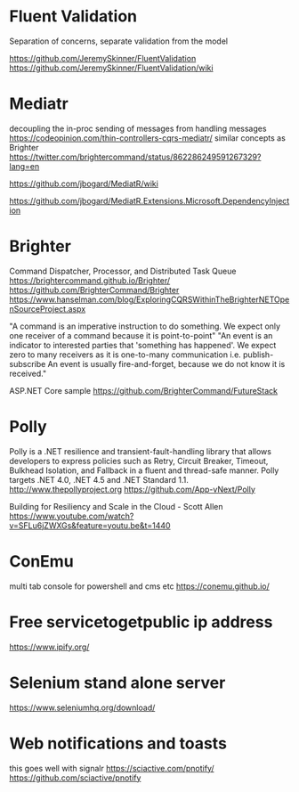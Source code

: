 

# Fluent Validation

Separation of concerns, separate validation from the model

https://github.com/JeremySkinner/FluentValidation
https://github.com/JeremySkinner/FluentValidation/wiki

# Mediatr

decoupling the in-proc sending of messages from handling messages
https://codeopinion.com/thin-controllers-cqrs-mediatr/
similar concepts as Brighter
https://twitter.com/brightercommand/status/862286249591267329?lang=en

https://github.com/jbogard/MediatR/wiki

https://github.com/jbogard/MediatR.Extensions.Microsoft.DependencyInjection

# Brighter

Command Dispatcher, Processor, and Distributed Task Queue
https://brightercommand.github.io/Brighter/
https://github.com/BrighterCommand/Brighter
https://www.hanselman.com/blog/ExploringCQRSWithinTheBrighterNETOpenSourceProject.aspx

"A command is an imperative instruction to do something. We expect only one receiver of a command because it is point-to-point"
"An event is an indicator to interested parties that 'something has happened'. We expect zero to many receivers as it is one-to-many communication i.e. publish-subscribe
An event is usually fire-and-forget, because we do not know it is received."

ASP.NET Core sample
https://github.com/BrighterCommand/FutureStack

# Polly

Polly is a .NET resilience and transient-fault-handling library that allows developers to express policies such as Retry, Circuit Breaker, Timeout, Bulkhead Isolation, and Fallback in a fluent and thread-safe manner. Polly targets .NET 4.0, .NET 4.5 and .NET Standard 1.1. 
http://www.thepollyproject.org
https://github.com/App-vNext/Polly

Building for Resiliency and Scale in the Cloud - Scott Allen
https://www.youtube.com/watch?v=SFLu6jZWXGs&feature=youtu.be&t=1440

# ConEmu
multi tab console for powershell and cms etc
https://conemu.github.io/

# Free servicetogetpublic ip address

https://www.ipify.org/


# Selenium stand alone server

https://www.seleniumhq.org/download/

# Web notifications and toasts

this goes well with signalr
https://sciactive.com/pnotify/
https://github.com/sciactive/pnotify